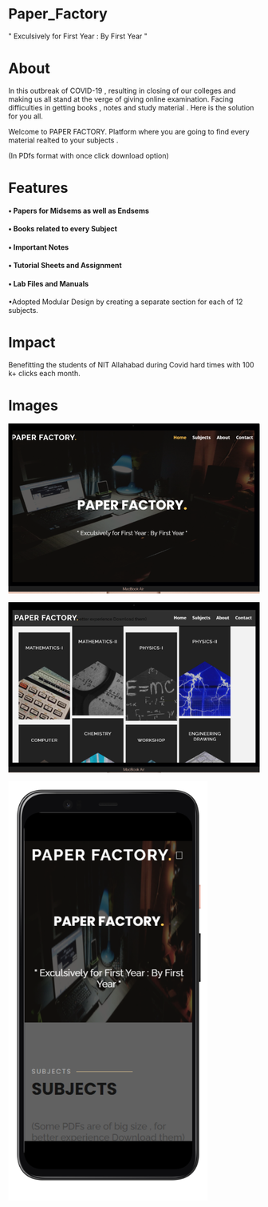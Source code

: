# Paper_Factory
 " Exculsively for First Year : By First Year "
 
<h1>About</h1>
In this outbreak of COVID-19 , resulting in closing of our
colleges and making us all stand at the verge of giving online
examination. Facing difficulties in getting books , notes and
study material . Here is the solution for you all.

Welcome to PAPER FACTORY.
Platform where you are going to find every material realted to
your subjects .

(In PDfs format with once click download option)

<h1> Features</h1>
<h4>• Papers for Midsems as well as Endsems</h4>
<h4>• Books related to every Subject</h4>
<h4>• Important Notes</h4>
<h4>• Tutorial Sheets and Assignment</h4>
<h4>• Lab Files and Manuals</h4>

•Adopted Modular Design by creating a separate section for each of
12 subjects.


<h1> Impact </h1>
Benefitting the students of NIT Allahabad during Covid hard times with 100
k+ clicks each month.

<h1> Images </h1>
<p float="left">
  <img src="/screenshot/paper.png" width="700" />
</p>

<p float="left">
  <img src="/screenshot/paper3.png" width="700" />
</p>

<p float="left">
  <img src="/screenshot/paper2.png" width="400" />
</p>

